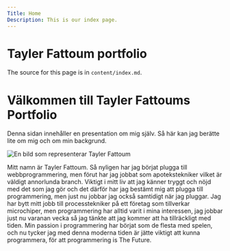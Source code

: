 ```yaml
---
Title: Home
Description: This is our index page.
---
```


Tayler Fattoum portfolio
==========================

The source for this page is in `content/index.md`.

# Välkommen till Tayler Fattoums Portfolio
Denna sidan innehåller en presentation om mig själv. Så här kan jag berätte lite om mig och om min backgrund.


![En bild som representerar Tayler Fattoum](images/mig.jpg)

Mitt namn är Tayler Fattoum. Så nyligen har jag börjat plugga till webbprogrammering, men förut har jag jobbat som apotekstekniker vilket är väldigt annorlunda branch.
Viktigt i mitt liv att jag känner tryggt och nöjd med det som jag gör och det därför har jag bestämt mig att plugga till programmering, men just nu jobbar jag också samtidigt när jag pluggar.
Jag har bytt mitt jobb till processtekniker på ett företag som tillverkar microchiper, men programmering har alltid varit i mina interessen, jag jobbar just nu varanan vecka så jag tänkte att jag kommer att ha tillräckligt med tiden.
Min passion i programmering har börjat som de flesta med spelen, och nu tycker jag med denna moderna tiden är jätte viktigt att kunna programmera, för att programmering is The Future.


